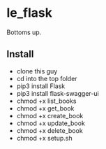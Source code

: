 # le_flask

Bottoms up.

## Install
* clone this guy
* cd into the top folder 
* pip3 install Flask
* pip3 install flask-swagger-ui
* chmod +x list_books
* chmod +x get_book
* chmod +x create_book
* chmod +x update_book
* chmod +x delete_book
* chmod +x setup.sh

